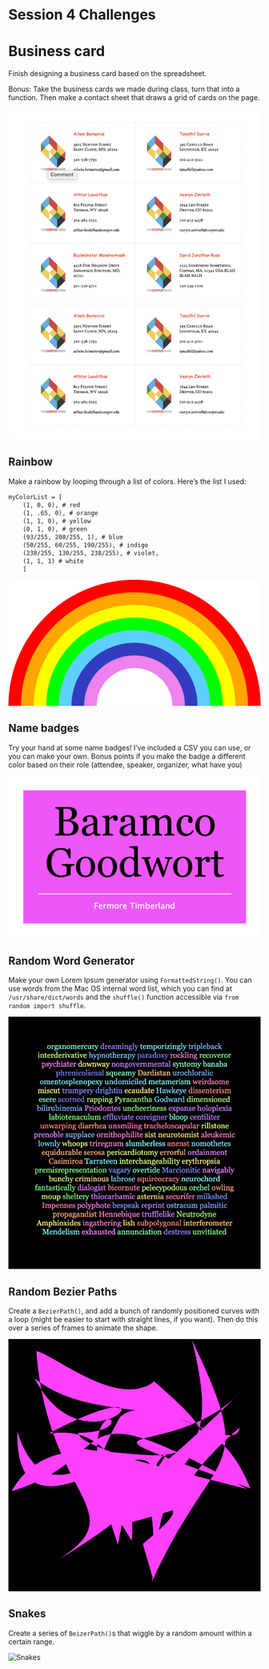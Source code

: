 # Session 4 Challenges

# Business card

Finish designing a business card based on the spreadsheet.

Bonus: Take the business cards we made during class, turn that into a function. Then make a contact sheet that draws a grid of cards on the page.

![businessCardContactSheet](businessCardContactSheet.png)

## Rainbow

Make a rainbow by looping through a list of colors. Here’s the list I used:
```
myColorList = [
    (1, 0, 0), # red
    (1, .65, 0), # orange
    (1, 1, 0), # yellow
    (0, 1, 0), # green
    (93/255, 208/255, 1), # blue
    (50/255, 60/255, 190/255), # indigo
    (238/255, 130/255, 238/255), # violet,
    (1, 1, 1) # white
    ]
```

![rainbow](rainbow.png)

## Name badges

Try your hand at some name badges! I’ve included a CSV you can use, or you can make your own. Bonus points if you make the badge a different color based on their role (attendee, speaker, organizer, what have you)

![badges](nameBadges.png)

## Random Word Generator

Make your own Lorem Ipsum generator using `FormattedString()`. You can use words from the Mac OS internal word list, which you can find at `/usr/share/dict/words` and the `shuffle()` function accessible via `from random import shuffle`.

![random word generator](randomWordGenerator.png)

## Random Bezier Paths

Create a `BezierPath()`, and add a bunch of randomly positioned curves with a loop (might be easier to start with straight lines, if you want). Then do this over a series of frames to animate the shape.

![Bezier path](randomBezierPaths.gif)

## Snakes

Create a series of `BeizerPath()`s that wiggle by a random amount within a certain range.

![Snakes](snakes.gif)
